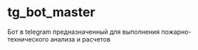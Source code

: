 # tg_bot_master
Бот в telegram предназначенный для выполнения пожарно-технического анализа и расчетов
